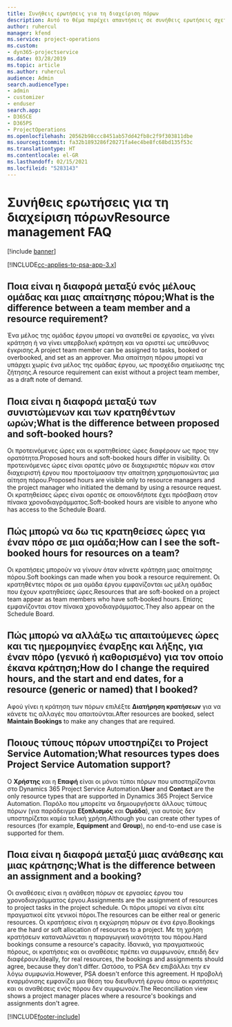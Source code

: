 ```yaml
---
title: Συνήθεις ερωτήσεις για τη διαχείριση πόρων
description: Αυτό το θέμα παρέχει απαντήσεις σε συνήθεις ερωτήσεις σχετικά με τη διαχείριση πόρων.
author: ruhercul
manager: kfend
ms.service: project-operations
ms.custom:
- dyn365-projectservice
ms.date: 03/28/2019
ms.topic: article
ms.author: ruhercul
audience: Admin
search.audienceType:
- admin
- customizer
- enduser
search.app:
- D365CE
- D365PS
- ProjectOperations
ms.openlocfilehash: 20562b98ccc8451ab57dd42fb8c2f9f303811dbe
ms.sourcegitcommit: fa32b1893286f20271fa4ec4be8fc68bd135f53c
ms.translationtype: HT
ms.contentlocale: el-GR
ms.lasthandoff: 02/15/2021
ms.locfileid: "5283143"
---
```

# <a name="resource-management-faq"></a><span data-ttu-id="b3a38-103">Συνήθεις ερωτήσεις για τη διαχείριση πόρων</span><span class="sxs-lookup"><span data-stu-id="b3a38-103">Resource management FAQ</span></span>

[!include [banner](../includes/psa-now-project-operations.md)]

[!INCLUDE[cc-applies-to-psa-app-3.x](../includes/cc-applies-to-psa-app-3x.md)]

## <a name="what-is-the-difference-between-a-team-member-and-a-resource-requirement"></a><span data-ttu-id="b3a38-104">Ποια είναι η διαφορά μεταξύ ενός μέλους ομάδας και μιας απαίτησης πόρου;</span><span class="sxs-lookup"><span data-stu-id="b3a38-104">What is the difference between a team member and a resource requirement?</span></span>

<span data-ttu-id="b3a38-105">Ένα μέλος της ομάδας έργου μπορεί να ανατεθεί σε εργασίες, να γίνει κράτηση ή να γίνει υπερβολική κράτηση και να οριστεί ως υπεύθυνος έγκρισης.</span><span class="sxs-lookup"><span data-stu-id="b3a38-105">A project team member can be assigned to tasks, booked or overbooked, and set as an approver.</span></span> <span data-ttu-id="b3a38-106">Μια απαίτηση πόρου μπορεί να υπάρχει χωρίς ένα μέλος της ομάδας έργου, ως προσχέδιο σημείωσης της ζήτησης.</span><span class="sxs-lookup"><span data-stu-id="b3a38-106">A resource requirement can exist without a project team member, as a draft note of demand.</span></span> 

## <a name="what-is-the-difference-between-proposed-and-soft-booked-hours"></a><span data-ttu-id="b3a38-107">Ποια είναι η διαφορά μεταξύ των συνιστώμενων και των κρατηθέντων ωρών;</span><span class="sxs-lookup"><span data-stu-id="b3a38-107">What is the difference between proposed and soft-booked hours?</span></span>

<span data-ttu-id="b3a38-108">Οι προτεινόμενες ώρες και οι κρατηθείσες ώρες διαφέρουν ως προς την ορατότητα.</span><span class="sxs-lookup"><span data-stu-id="b3a38-108">Proposed hours and soft-booked hours differ in visibility.</span></span> <span data-ttu-id="b3a38-109">Οι προτεινόμενες ώρες είναι ορατές μόνο σε διαχειριστές πόρων και στον διαχειριστή έργου που προετοίμασαν την απαίτηση χρησιμοποιώντας μια αίτηση πόρου.</span><span class="sxs-lookup"><span data-stu-id="b3a38-109">Proposed hours are visible only to resource managers and the project manager who initiated the demand by using a resource request.</span></span> <span data-ttu-id="b3a38-110">Οι κρατηθείσες ώρες είναι ορατές σε οποιονδήποτε έχει πρόσβαση στον πίνακα χρονοδιαγράμματος.</span><span class="sxs-lookup"><span data-stu-id="b3a38-110">Soft-booked hours are visible to anyone who has access to the Schedule Board.</span></span>

## <a name="how-can-i-see-the-soft-booked-hours-for-resources-on-a-team"></a><span data-ttu-id="b3a38-111">Πώς μπορώ να δω τις κρατηθείσες ώρες για έναν πόρο σε μια ομάδα;</span><span class="sxs-lookup"><span data-stu-id="b3a38-111">How can I see the soft-booked hours for resources on a team?</span></span>

<span data-ttu-id="b3a38-112">Οι κρατήσεις μπορούν να γίνουν όταν κάνετε κράτηση μιας απαίτησης πόρου.</span><span class="sxs-lookup"><span data-stu-id="b3a38-112">Soft bookings can made when you book a resource requirement.</span></span> <span data-ttu-id="b3a38-113">Οι κρατηθέντες πόροι σε μια ομάδα έργου εμφανίζονται ως μέλη ομάδας που έχουν κρατηθείσες ώρες.</span><span class="sxs-lookup"><span data-stu-id="b3a38-113">Resources that are soft-booked on a project team appear as team members who have soft-booked hours.</span></span> <span data-ttu-id="b3a38-114">Επίσης εμφανίζονται στον πίνακα χρονοδιαγράμματος.</span><span class="sxs-lookup"><span data-stu-id="b3a38-114">They also appear on the Schedule Board.</span></span>

## <a name="how-do-i-change-the-required-hours-and-the-start-and-end-dates-for-a-resource-generic-or-named-that-i-booked"></a><span data-ttu-id="b3a38-115">Πώς μπορώ να αλλάξω τις απαιτούμενες ώρες και τις ημερομηνίες έναρξης και λήξης, για έναν πόρο (γενικό ή καθορισμένο) για τον οποίο έκανα κράτηση;</span><span class="sxs-lookup"><span data-stu-id="b3a38-115">How do I change the required hours, and the start and end dates, for a resource (generic or named) that I booked?</span></span>

<span data-ttu-id="b3a38-116">Αφού γίνει η κράτηση των πόρων επιλέξτε **Διατήρηση κρατήσεων** για να κάνετε τις αλλαγές που απαιτούνται.</span><span class="sxs-lookup"><span data-stu-id="b3a38-116">After resources are booked, select **Maintain Bookings** to make any changes that are required.</span></span>

## <a name="what-resources-types-does-project-service-automation-support"></a><span data-ttu-id="b3a38-117">Ποιους τύπους πόρων υποστηρίζει το Project Service Automation;</span><span class="sxs-lookup"><span data-stu-id="b3a38-117">What resources types does Project Service Automation support?</span></span>

<span data-ttu-id="b3a38-118">Ο **Χρήστης** και η **Επαφή** είναι οι μόνοι τύποι πόρων που υποστηρίζονται στο Dynamics 365 Project Service Automation.</span><span class="sxs-lookup"><span data-stu-id="b3a38-118">**User** and **Contact** are the only resource types that are supported in Dynamics 365 Project Service Automation.</span></span> <span data-ttu-id="b3a38-119">Παρόλο που μπορείτε να δημιουργήσετε άλλους τύπους πόρων (για παράδειγμα **Εξοπλισμός** και **Ομάδα**), για αυτούς δεν υποστηρίζεται καμία τελική χρήση.</span><span class="sxs-lookup"><span data-stu-id="b3a38-119">Although you can create other types of resources (for example, **Equipment** and **Group**), no end-to-end use case is supported for them.</span></span>

## <a name="what-is-the-difference-between-an-assignment-and-a-booking"></a><span data-ttu-id="b3a38-120">Ποια είναι η διαφορά μεταξύ μιας ανάθεσης και μιας κράτησης;</span><span class="sxs-lookup"><span data-stu-id="b3a38-120">What is the difference between an assignment and a booking?</span></span>

<span data-ttu-id="b3a38-121">Οι αναθέσεις είναι η ανάθεση πόρων σε εργασίες έργου του χρονοδιαγράμματος έργου.</span><span class="sxs-lookup"><span data-stu-id="b3a38-121">Assignments are the assignment of resources to project tasks in the project schedule.</span></span> <span data-ttu-id="b3a38-122">Οι πόροι μπορεί να είναι είτε πραγματικοί είτε γενικοί πόροι.</span><span class="sxs-lookup"><span data-stu-id="b3a38-122">The resources can be either real or generic resources.</span></span> <span data-ttu-id="b3a38-123">Οι κρατήσεις είναι η εκχώρηση πόρων σε ένα έργο.</span><span class="sxs-lookup"><span data-stu-id="b3a38-123">Bookings are the hard or soft allocation of resources to a project.</span></span> <span data-ttu-id="b3a38-124">Με τη χρήση κρατήσεων καταναλώνεται η παραγωγική ικανότητα του πόρου.</span><span class="sxs-lookup"><span data-stu-id="b3a38-124">Hard bookings consume a resource's capacity.</span></span> <span data-ttu-id="b3a38-125">Ιδανικά, για πραγματικούς πόρους, οι κρατήσεις και οι αναθέσεις πρέπει να συμφωνούν, επειδή δεν διαφέρουν.</span><span class="sxs-lookup"><span data-stu-id="b3a38-125">Ideally, for real resources, the bookings and assignments should agree, because they don't differ.</span></span> <span data-ttu-id="b3a38-126">Ωστόσο, το PSA δεν επιβάλλει την εν λόγω συμφωνία.</span><span class="sxs-lookup"><span data-stu-id="b3a38-126">However, PSA doesn't enforce this agreement.</span></span> <span data-ttu-id="b3a38-127">Η προβολή εναρμόνισης εμφανίζει μια θέση του διευθυντή έργου όπου οι κρατήσεις και οι αναθέσεις ενός πόρου δεν συμφωνούν.</span><span class="sxs-lookup"><span data-stu-id="b3a38-127">The Reconciliation view shows a project manager places where a resource's bookings and assignments don't agree.</span></span>


[!INCLUDE[footer-include](../includes/footer-banner.md)]